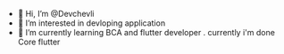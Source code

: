 - 👋 Hi, I’m @Devchevli
- 👀 I’m interested in devloping application
- 🌱 I’m currently learning BCA and flutter developer
. currently i'm done Core flutter 
  

<!---
Devchevli/Devchevli is a ✨ special ✨ repository because its `README.md` (this file) appears on your GitHub profile.
You can click the Preview link to take a look at your changes.
--->
